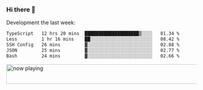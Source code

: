 ### Hi there 👋

Development the last week:
<!--START_SECTION:waka-->

```txt
TypeScript   12 hrs 20 mins  ████████████████████▒░░░░   81.34 %
Less         1 hr 16 mins    ██░░░░░░░░░░░░░░░░░░░░░░░   08.42 %
SSH Config   26 mins         ▓░░░░░░░░░░░░░░░░░░░░░░░░   02.88 %
JSON         25 mins         ▓░░░░░░░░░░░░░░░░░░░░░░░░   02.77 %
Bash         24 mins         ▓░░░░░░░░░░░░░░░░░░░░░░░░   02.66 %
```

<!--END_SECTION:waka-->

<!--
**JASONPANGGO/jasonpanggo** is a ✨ _special_ ✨ repository because its `README.md` (this file) appears on your GitHub profile.

Here are some ideas to get you started:

- 🔭 I’m currently working on ...
- 🌱 I’m currently learning ...
- 👯 I’m looking to collaborate on ...
- 🤔 I’m looking for help with ...
- 💬 Ask me about ...
- 📫 How to reach me: ...
- 😄 Pronouns: ...
- ⚡ Fun fact: ...
-->

<a href="https://volt.fm/user/q8yd9e79csfr57rt" target="_blank"><img src="https://spotify-badge-egoist.vercel.app/api/now-playing" width="540" height="52" alt="now playing"></a>
